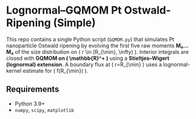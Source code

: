 # Lognormal–GQMOM Pt Ostwald-Ripening (Simple)

This repo contains a single Python script (`GQMOM.py`) that simulates Pt nanoparticle Ostwald ripening by evolving the first five raw moments **M₀…M₄** of the size distribution
on \( r \in [R_{\min}, \infty) \). Interior integrals are closed with **GQMOM on \( \mathbb{R}^+ \)** using a **Stieltjes–Wigert (lognormal) extension**. A boundary flux at \( r=R_{\min} \)
uses a lognormal-kernel estimate for \( f(R_{\min}) \).

## Requirements
- Python 3.9+
- `numpy`, `scipy`, `matplotlib`


